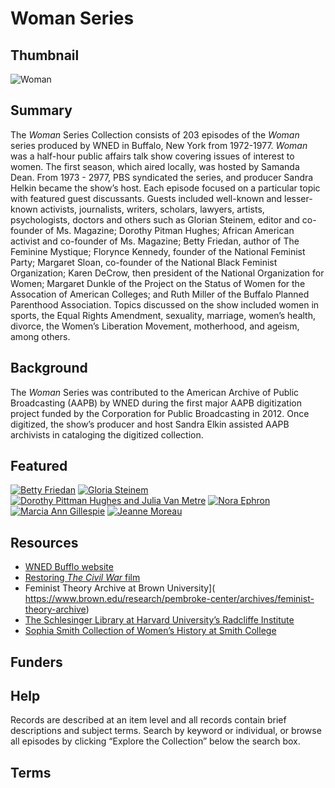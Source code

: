 # Woman Series

## Thumbnail

![Woman](https://s3.amazonaws.com/americanarchive.org/special-collections/Woman.jpg "Woman")

## Summary

The <em>Woman </em> Series Collection consists of 203 episodes of the <em>Woman</em> series produced by WNED in Buffalo, New York from 1972-1977. <em>Woman</em> was a half-hour public affairs talk show covering issues of interest to women. The first season, which aired locally, was hosted by Samanda Dean. From 1973 - 2977, PBS syndicated the series, and producer Sandra Helkin became the show’s host. Each episode focused on a particular topic with featured guest discussants. Guests included well-known and lesser-known activists, journalists, writers, scholars, lawyers, artists, psychologists, doctors and others such as Glorian Steinem, editor and co-founder of Ms. Magazine; Dorothy Pitman Hughes; African American activist and co-founder of Ms. Magazine; Betty Friedan, author of The Feminine Mystique; Florynce Kennedy, founder of the National Feminist Party; Margaret Sloan, co-founder of the National Black Feminist Organization; Karen DeCrow, then president of the National Organization for Women; Margaret Dunkle of the Project on the Status of Women for the Assocation of American Colleges; and Ruth Miller of the Buffalo Planned Parenthood Association. Topics discussed on the show included women in sports, the Equal Rights Amendment, sexuality, marriage, women’s health, divorce, the Women’s Liberation Movement, motherhood, and ageism, among others.

## Background

The <em>Woman</em> Series was contributed to the American Archive of Public Broadcasting (AAPB) by WNED during the first major AAPB digitization project funded by the Corporation for Public Broadcasting in 2012. Once digitized, the show’s producer and host Sandra Elkin assisted AAPB archivists in cataloging the digitized collection.

## Featured

[![Betty Friedan](https://s3.amazonaws.com/americanarchive.org/special-collections/cpb-aacip_81-9995xhm0.jpg)](/catalog/cpb-aacip_81-9995xhm0)
[![Gloria Steinem](https://s3.amazonaws.com/americanarchive.org/special-collections/cpb-aacip_81-57np5qgv.jpg)](/catalog/cpb-aacip_81-57np5qgv)
[![Dorothy Pittman Hughes and Julia Van Metre](https://s3.amazonaws.com/americanarchive.org/special-collections/cpb-aacip_81-59c5b5nr.jpg)](/catalog/cpb-aacip_81-59c5b5nr)
[![Nora Ephron](https://s3.amazonaws.com/americanarchive.org/special-collections/cpb-aacip_81-988gttr0.jpg)](/catalog/cpb-aacip_81-988gttr0)
[![Marcia Ann Gillespie](https://s3.amazonaws.com/americanarchive.org/special-collections/cpb-aacip_81-69z08t6x.jpg)](/catalog/cpb-aacip_81-69z08t6x)
[![Jeanne Moreau](https://s3.amazonaws.com/americanarchive.org/special-collections/cpb-aacip_81-47rn8v5q.jpg)](/catalog/cpb-aacip_81-47rn8v5q)

## Resources

- [WNED Bufflo website]( https://www.wned.org/)
- [Restoring <em>The Civil War</em> film](http://www.pbs.org/kenburns/civil-war/restoring-film/)
- Feminist Theory Archive at Brown University]( https://www.brown.edu/research/pembroke-center/archives/feminist-theory-archive)
- [The Schlesinger Library at Harvard University’s Radcliffe Institute]( https://www.radcliffe.harvard.edu/schlesinger-library)
- [Sophia Smith Collection of Women’s History at Smith College]( https://www.smith.edu/libraries/research-tools/smith-digital-collections/sophia-smith-collection-womens-history)

## Funders

## Help

Records are described at an item level and all records contain brief descriptions and subject terms. Search by keyword or individual, or browse all episodes by clicking “Explore the Collection” below the search box.

## Terms

